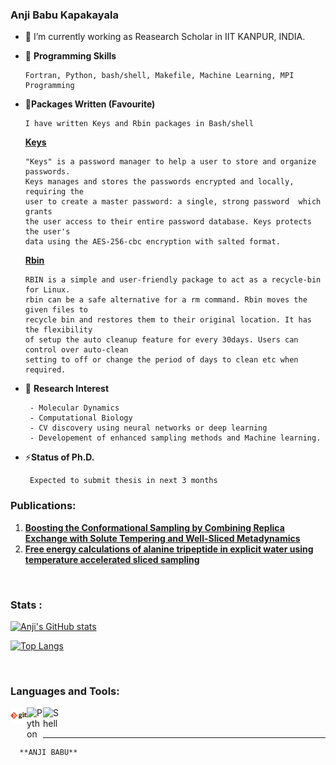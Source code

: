 ###                                Anji Babu Kapakayala

- 🔭 I’m currently working as Reasearch Scholar in IIT KANPUR, INDIA.

- 🌱 **Programming Skills**

      Fortran, Python, bash/shell, Makefile, Machine Learning, MPI Programming
- 🌱**Packages Written (Favourite)**

      I have written Keys and Rbin packages in Bash/shell
     [**Keys**](https://github.com/anjibabuIITK/Keys-The_Password_Manager/releases/tag/1.0)
     
      "Keys" is a password manager to help a user to store and organize passwords.
      Keys manages and stores the passwords encrypted and locally, requiring the 
      user to create a master password: a single, strong password  which  grants 
      the user access to their entire password database. Keys protects the user's
      data using the AES-256-cbc encryption with salted format.
     [**Rbin**](https://github.com/anjibabuIITK/RECYCLEBIN_for_Linux/releases/tag/v1.0)
     
      RBIN is a simple and user-friendly package to act as a recycle-bin for Linux. 
      rbin can be a safe alternative for a rm command. Rbin moves the given files to
      recycle bin and restores them to their original location. It has the flexibility
      of setup the auto cleanup feature for every 30days. Users can control over auto-clean
      setting to off or change the period of days to clean etc when required.
           
- 💬 **Research Interest** 
   
       - Molecular Dynamics
       - Computational Biology
       - CV discovery using neural networks or deep learning
       - Developement of enhanced sampling methods and Machine learning.
       
- ⚡**Status of Ph.D.**
 
       Expected to submit thesis in next 3 months

### Publications:

1. [**Boosting the Conformational Sampling by Combining Replica Exchange with Solute Tempering and Well-Sliced Metadynamics**](https://onlinelibrary.wiley.com/doi/10.1002/jcc.26752)
2. [**Free energy calculations of alanine tripeptide in explicit water using temperature accelerated sliced sampling**](https://scholar.google.com/citations?view_op=view_citation&hl=en&user=jd_jV80AAAAJ&citation_for_view=jd_jV80AAAAJ:u5HHmVD_uO8C)
<br />

### Stats :
[![Anji's GitHub stats](https://github-readme-stats.vercel.app/api?username=anjibabuIITK&show_icons=true&theme=merko)](https://github.com/anjibabuIITK/github-readme-stats)

[![Top Langs](https://github-readme-stats.vercel.app/api/top-langs/?username=anjibabuIITK&hide=javascript,html,Roff,css,Cmake&layout=compact&theme=radical)](https://github.com/anjibabuIITK/github-readme-stats)

<br />

### Languages and Tools:
[<img align="left" alt="Git" width="26px" src="https://raw.githubusercontent.com/github/explore/80688e429a7d4ef2fca1e82350fe8e3517d3494d/topics/git/git.png" />](webdevplaylist)
[<img align="left" alt="Python" width="26px" src="https://upload.wikimedia.org/wikipedia/commons/c/c3/Python-logo-notext.svg"/>](webdevplaylist)
[<img align="left" alt="Shell" width="26px" src="https://bashlogo.com/img/logo/png/monochrome_dark.png"/>](webdevplaylist)



<br />
<br />

----
      **ANJI BABU**
